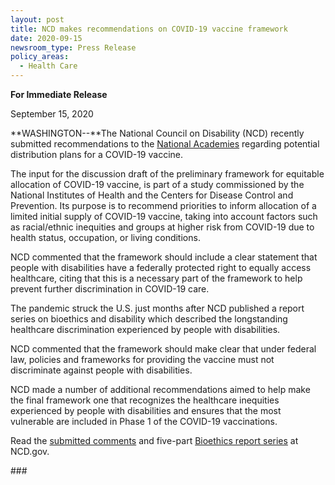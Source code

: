 ```yaml
---
layout: post
title: NCD makes recommendations on COVID-19 vaccine framework
date: 2020-09-15
newsroom_type: Press Release
policy_areas:
  - Health Care
---
```

**For Immediate Release**

September 15, 2020

**WASHINGTON--**The National Council on Disability (NCD) recently submitted recommendations to the [National Academies](https://www.nationalacademies.org/our-work/a-framework-for-equitable-allocation-of-vaccine-for-the-novel-coronavirus) regarding potential distribution plans for a COVID-19 vaccine.

The input for the discussion draft of the preliminary framework for equitable allocation of COVID-19 vaccine, is part of a study commissioned by the National Institutes of Health and the Centers for Disease Control and Prevention. Its purpose is to recommend priorities to inform allocation of a limited initial supply of COVID-19 vaccine, taking into account factors such as racial/ethnic inequities and groups at higher risk from COVID-19 due to health status, occupation, or living conditions.

NCD commented that the framework should include a clear statement that people with disabilities have a federally protected right to equally access healthcare, citing that this is a necessary part of the framework to help prevent further discrimination in COVID-19 care.

The pandemic struck the U.S. just months after NCD published a report series on bioethics and disability which described the longstanding healthcare discrimination experienced by people with disabilities.

NCD commented that the framework should make clear that under federal law, policies and frameworks for providing the vaccine must not discriminate against people with disabilities.

NCD made a number of additional recommendations aimed to help make the final framework one that recognizes the healthcare inequities experienced by people with disabilities and ensures that the most vulnerable are included in Phase 1 of the COVID-19 vaccinations.

Read the [submitted comments](https://ncd.gov/publications/2020/ncd-comments-national-academies-preliminary-covid-19-vaccine-allocation-framework) and five-part [Bioethics report series](https://ncd.gov/publications/2019/bioethics-report-series) at NCD.gov.



\###